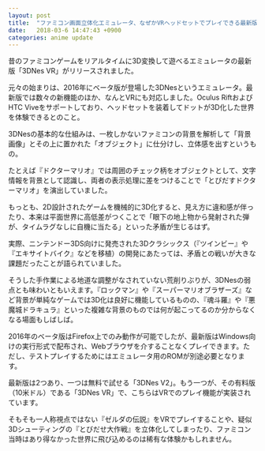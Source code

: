 ```yaml
---
layout: post
title:  "ファミコン画面立体化エミュレータ、なぜかVRヘッドセットでプレイできる最新版「3DNes VR」がリリース"
date:   2018-03-6 14:47:43 +0900
categories: anime update
---
```

昔のファミコンゲームをリアルタイムに3D変換して遊べるエミュレータの最新版「3DNes VR」がリリースされました。

元々の始まりは、2016年にベータ版が登場した3DNesというエミュレータ。最新版では数々の新機能のほか、なんとVRにも対応しました。Oculus RiftおよびHTC Viveをサポートしており、ヘッドセットを装着してドットが3D化した世界を体験できるとのこと。

3DNesの基本的な仕組みは、一枚しかないファミコンの背景を解析して「背景画像」とその上に置かれた「オブジェクト」に仕分けし、立体感を出すというもの。

たとえば『ドクターマリオ』では周囲のチェック柄をオブジェクトとして、文字情報を背景として認識し、両者の表示処理に差をつけることで「とびだすドクターマリオ」を演出していました。

もっとも、2D設計されたゲームを機械的に3D化すると、見え方に違和感が伴ったり、本来は平面世界に高低差がつくことで「眼下の地上物から発射された弾が、タイムラグなしに自機に当たる」といった矛盾が生じるはず。

実際、ニンテンドー3DS向けに発売された3Dクラシックス（『ツインビー』や『エキサイトバイク』などを移植）の開発にあたっては、矛盾との戦いが大きな課題だったことが語られていました。


そうした手作業による地道な調整がなされていない荒削りぶりが、3DNesの弱点とも味わいともいえます。『ロックマン』や『スーパーマリオブラザーズ』など背景が単純なゲームでは3D化は良好に機能しているものの、『魂斗羅』や『悪魔城ドラキュラ』といった複雑な背景のものでは何が起こってるのか分からなくなる場面もしばしば。


2016年のベータ版はFirefox上でのみ動作が可能でしたが、最新版はWindows向けの実行形式で配布され、Webブラウザを介することなくプレイできます。ただし、テストプレイするためにはエミュレータ用のROMが別途必要となります。

最新版は2つあり、一つは無料で試せる「3DNes V2」。もう一つが、その有料版（10米ドル）である「3DNes VR」で、こちらはVRでのプレイ機能が実装されています。


そもそも一人称視点ではない『ゼルダの伝説』をVRでプレイすることや、疑似3Dシューティングの『とびだせ大作戦』を立体化してしまったり、ファミコン当時はあり得なかった世界に飛び込めるのは稀有な体験かもしれません。
